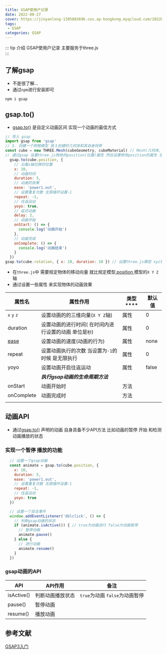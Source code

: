 ```yaml
---
title: GSAP使用户记录
date: 2022-08-27
cover: https://jinyanlong-1305883696.cos.ap-hongkong.myqcloud.com/202208271859993.jpg
tags:
 - GSAP
categories: GSAP
---
```


::: tip 介绍
GSAP使用户记录 主要服务于three.js<br>
:::

<!-- more -->

## 了解gsap

* 不是很了解...
* 通过`npm`进行安装即可

```bash
npm i gsap
```

## gsap.to()

* [gsap.to()](https://greensock.com/docs/v3/GSAP/gsap.to()) 是自定义动画区间 实现一个动画的最佳方式

```js
// 导入 gsap
import gsap from 'gsap'
// 3. 创建一个网格模型 放入创建的几何体和其自身材质
const cube = new THREE.Mesh(cubeGeometry, cubeMaterial) // Mesh(几何体, 纹理材质)
// 通过gsap 设置three.js物体的position(位置)属性 然后设置修改position的属性 在设置其移动的持续时间即可
  gsap.to(cube.position, {
    // 沿着x轴位移的位置
    x: 10,
    // 动画时间
    duration: 5,
    // 动画的效果
    ease: 'power1.out',
    // 设置重复次数 无限循环设置-1
    repeat: -1,
    // 往返运动
    yoyo: true,
    // 延迟动画
    delay: 2,
    // 动画开始
    onStart: () => {
      console.log('动画开始')
    },
    // 动画完成
    onComplete: () => {
      console.log('动画结束')
    }
  })
gsap.to(cube.rotation, { x: 10, duration: 10 }) // 设置three.js模型 xyz轴旋转
```

* 在`three.js`中 需要规定物体的移动向量 就比规定模型[.position ](https://threejs.org/docs/?q=ob#api/zh/core/Object3D.position) 模型的`X Y Z`轴
* 通过设置一些属性 来实现物体的动画效果

| **属性名**                                  | **属性作用**                                           | 类型**** | **默认值** |
| ------------------------------------------- | ------------------------------------------------------ | -------- | ---------- |
| `x` `y` `z`                                 | 设置动画的的三维向量(`X Y Z`轴)                        | 属性     | 0          |
| duration                                    | 设置动画的进行时间( 在时间内进行设置的动画 单位是`秒`) | 属性     | 0          |
| [ease](https://greensock.com/docs/v3/Eases) | 设置动画的速度(动画的行为)                             | 属性     | none       |
| repeat                                      | 设置动画执行的次数 当设置为`-1`的时候 是无限执行       | 属性     | 0          |
| yoyo                                        | 设置动画开启往返运动                                   | 属性     | false      |
|                                             | ***执行gsap动画的生命周期方法***                       |          |            |
| onStart                                     | 动画开始时                                             | 方法     |            |
| onComplete                                  | 动画完成时                                             | 方法     |            |
|                                             |                                                        |          |            |

## 动画API

* 通过[gsap.to()](https://greensock.com/docs/v3/GSAP/gsap.to()) 声明的动画 自身具备不少API方法 比如动画的暂停 开始 和检测动画播放的状态

### **实现一个暂停 播放的功能**

```js
  // 设置一个gsap动画
  const animate = gsap.to(cube.position, {
    x: 10,
    duration: 5,
    ease: 'power1.out',
    // 设置重复次数 无限循环设置-1
    repeat: -1,
    // 往返运动
    yoyo: true
  })

  // 设置一个双击事件
  window.addEventListener('dblclick', () => {
    // 判断gsap动画的状态
    if (animate.isActive()) { // true为动画进行 false为动画暂停
      // 暂停动画
      animate.pause()
    } else {
      // 进行动画
      animate.resume()
    }
  })
```

### **gsap动画的API**

| **API**    | **API作用**      | **备注**                       |
| ---------- | ---------------- | ------------------------------ |
| isActive() | 判断动画播放状态 | `true`为动画 `false`为动画暂停 |
| pause()    | 暂停动画         |                                |
| resume()   | 播放动画         |                                |



## 参考文献

[GSAP3入门](https://juejin.cn/post/7041862990622605349)
